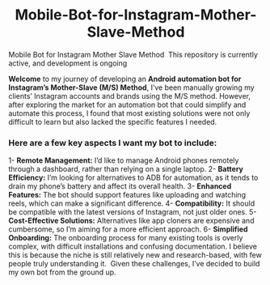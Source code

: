 <h1 align="center">Mobile-Bot-for-Instagram-Mother-Slave-Method</h1>

Mobile Bot for Instagram Mother Slave Method  This repository is currently active, and development is ongoing

**Welcome** to my journey of developing an **Android automation bot for Instagram’s Mother-Slave (M/S) Method**, I’ve been manually growing my clients’ Instagram accounts and brands using the M/S method. However, after exploring the market for an automation bot that could simplify and automate this process, I found that most existing solutions were not only difficult to learn but also lacked the specific features I needed.

### Here are a few key aspects I want my bot to include:

1- **Remote Management:** I’d like to manage Android phones remotely through a dashboard, rather than relying on a single laptop.
2- **Battery Efficiency:** I’m looking for alternatives to ADB for automation, as it tends to drain my phone’s battery and affect its overall health.
3- **Enhanced Features:** The bot should support features like uploading and watching reels, which can make a significant difference.
4- **Compatibility:** It should be compatible with the latest versions of Instagram, not just older ones.
5- **Cost-Effective Solutions:** Alternatives like app cloners are expensive and cumbersome, so I’m aiming for a more efficient approach.
6- **Simplified Onboarding:** The onboarding process for many existing tools is overly complex, with difficult installations and confusing documentation. I believe this is because the niche is still relatively new and research-based, with few people truly understanding it.  Given these challenges, I’ve decided to build my own bot from the ground up.
